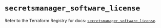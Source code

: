 # `secretsmanager_software_license`

Refer to the Terraform Registry for docs: [`secretsmanager_software_license`](https://registry.terraform.io/providers/keeper-security/secretsmanager/1.1.7/docs/resources/software_license).
